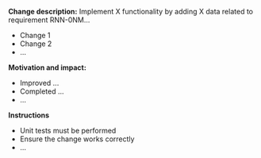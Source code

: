 **Change description:**
Implement X functionality by adding X data related to requirement RNN-0NM...
- Change 1
- Change 2
- ...

**Motivation and impact:**
- Improved ...
- Completed ...
- ...

**Instructions**
- Unit tests must be performed
- Ensure the change works correctly
- ...